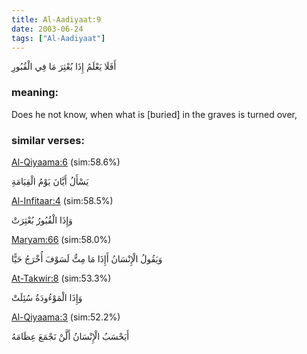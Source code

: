 ```yaml
---
title: Al-Aadiyaat:9
date: 2003-06-24
tags: ["Al-Aadiyaat"]
---
```

أَفَلَا يَعْلَمُ إِذَا بُعْثِرَ مَا فِي الْقُبُورِ
### meaning: 
Does he not know, when what is [buried] in the graves is turned over,
### similar verses: 

[Al-Qiyaama:6](/75/6) (sim:58.6%)

يَسْأَلُ أَيَّانَ يَوْمُ الْقِيَامَةِ

[Al-Infitaar:4](/82/4) (sim:58.5%)

وَإِذَا الْقُبُورُ بُعْثِرَتْ

[Maryam:66](/19/66) (sim:58.0%)

وَيَقُولُ الْإِنْسَانُ أَإِذَا مَا مِتُّ لَسَوْفَ أُخْرَجُ حَيًّا

[At-Takwir:8](/81/8) (sim:53.3%)

وَإِذَا الْمَوْءُودَةُ سُئِلَتْ

[Al-Qiyaama:3](/75/3) (sim:52.2%)

أَيَحْسَبُ الْإِنْسَانُ أَلَّنْ نَجْمَعَ عِظَامَهُ
